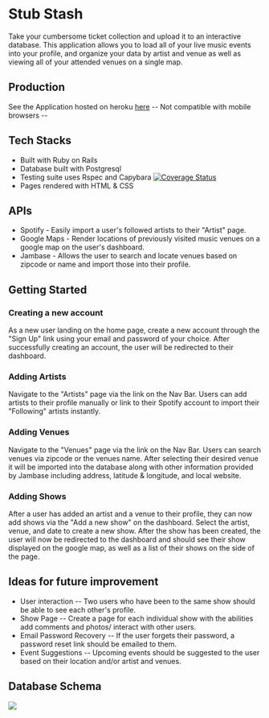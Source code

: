 # Stub Stash

Take your cumbersome ticket collection and upload it to an interactive database.  This application allows you to load all of your live music events into your profile, and organize your data by artist and venue as well as viewing all of your attended venues on a single map.

## Production
See the Application hosted on heroku [here](https://stub-stash.herokuapp.com/)
-- Not compatible with mobile browsers -- 

## Tech Stacks
* Built with Ruby on Rails
* Database built with Postgresql
* Testing suite uses Rspec and Capybara
[![Coverage Status](https://coveralls.io/repos/github/abarnes26/stub_stash/badge.svg?branch=master)](https://coveralls.io/github/abarnes26/stub_stash?branch=master)
* Pages rendered with HTML & CSS

## APIs
* Spotify - Easily import a user's followed artists to their "Artist" page.
* Google Maps - Render locations of previously visited music venues on a google map on the user's dashboard.
* Jambase - Allows the user to search and locate venues based on zipcode or name and import those into their profile.

## Getting Started

### Creating a new account
As a new user landing on the home page, create a new account through the "Sign Up" link using your email and password of your choice.  After successfully creating an account, the user will be redirected to their dashboard.

### Adding Artists
Navigate to the "Artists" page via the link on the Nav Bar.  Users can add artists to their profile manually or link to their Spotify account to import their "Following" artists instantly.

### Adding Venues
Navigate to the "Venues" page via the link on the Nav Bar.  Users can search venues via zipcode or the venues name.  After selecting their desired venue it will be imported into the database along with other information provided by Jambase including address, latitude & longitude, and local website.

### Adding Shows
After a user has added an artist and a venue to their profile, they can now add shows via the "Add a new show" on the dashboard.  Select the artist, venue, and date to create a new show.  After the show has been created, the user will now be redirected to the dashboard and should see their show displayed on the google map, as well as a list of their shows on the side of the page.

## Ideas for future improvement
- User interaction -- Two users who have been to the same show should be able to see each other's profile.
- Show Page -- Create a page for each individual show with the abilities add comments and photos/ interact with other users.
- Email Password Recovery -- If the user forgets their password, a password reset link should be emailed to them.
- Event Suggestions -- Upcoming events should be suggested to the user based on their location and/or artist and venues.

## Database Schema
<img src='https://i.imgur.com/XhcQ4SL.jpg'>
